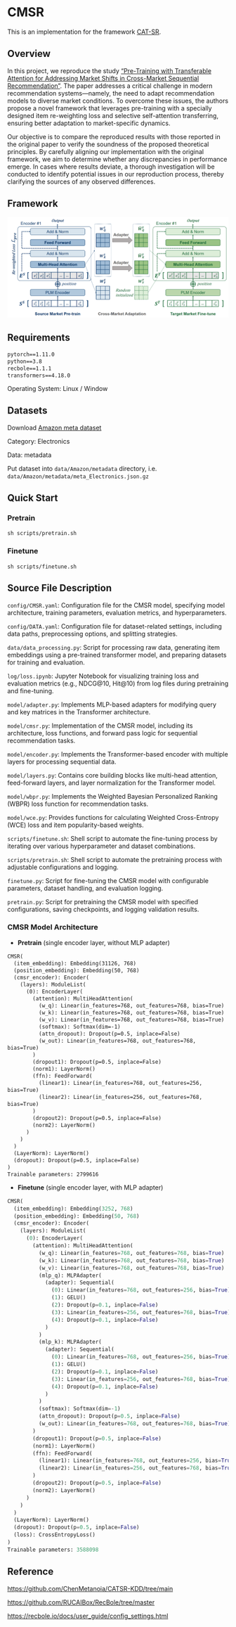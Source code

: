 # CMSR

This is an implementation for the framework [CAT-SR](https://github.com/ChenMetanoia/CATSR-KDD/).

## Overview

In this project, we reproduce the study [“Pre-Training with Transferable Attention for Addressing Market Shifts in Cross-Market Sequential Recommendation”](https://www.researchgate.net/profile/Chen_Wang423/publication/383117472_Pre-Training_with_Transferable_Attention_for_Addressing_Market_Shifts_in_Cross-Market_Sequential_Recommendation/links/66bd1e86311cbb0949391351/Pre-Training-with-Transferable-Attention-for-Addressing-Market-Shifts-in-Cross-Market-Sequential-Recommendation.pdf). The paper addresses a critical challenge in modern recommendation systems—namely, the need to adapt recommendation models to diverse market conditions. To overcome these issues, the authors propose a novel framework that leverages pre-training with a specially designed item re-weighting loss and selective self-attention transferring, ensuring better adaptation to market-specific dynamics.

Our objective is to compare the reproduced results with those reported in the original paper to verify the soundness of the proposed theoretical principles. By carefully aligning our implementation with the original framework, we aim to determine whether any discrepancies in performance emerge. In cases where results deviate, a thorough investigation will be conducted to identify potential issues in our reproduction process, thereby clarifying the sources of any observed differences.

## Framework

![framework](pic\framework.png)

## Requirements

```
pytorch==1.11.0
python==3.8
recbole==1.1.1
transformers==4.18.0
```

Operating System: Linux / Window

## Datasets

Download [Amazon meta dataset](https://nijianmo.github.io/amazon/index.html)

Category: Electronics

Data: metadata

Put dataset into `data/Amazon/metadata` directory, i.e. `data/Amazon/metadata/meta_Electronics.json.gz`

## Quick Start

### Pretrain

```
sh scripts/pretrain.sh
```

### Finetune

```
sh scripts/finetune.sh
```

## Source File Description

`config/CMSR.yaml`: Configuration file for the CMSR model, specifying model architecture, training parameters, evaluation metrics, and hyperparameters.

`config/DATA.yaml`: Configuration file for dataset-related settings, including data paths, preprocessing options, and splitting strategies.

`data/data_processing.py`: Script for processing raw data, generating item embeddings using a pre-trained transformer model, and preparing datasets for training and evaluation.

`log/loss.ipynb`: Jupyter Notebook for visualizing training loss and evaluation metrics (e.g., NDCG@10, Hit@10) from log files during pretraining and fine-tuning.

`model/adapter.py`: Implements MLP-based adapters for modifying query and key matrices in the Transformer architecture.

`model/cmsr.py`: Implementation of the CMSR model, including its architecture, loss functions, and forward pass logic for sequential recommendation tasks.

`model/encoder.py`: Implements the Transformer-based encoder with multiple layers for processing sequential data.

`model/layers.py`: Contains core building blocks like multi-head attention, feed-forward layers, and layer normalization for the Transformer model.

`model/wbpr.py`: Implements the Weighted Bayesian Personalized Ranking (WBPR) loss function for recommendation tasks.

`model/wce.py`: Provides functions for calculating Weighted Cross-Entropy (WCE) loss and item popularity-based weights.

`scripts/finetune.sh`: Shell script to automate the fine-tuning process by iterating over various hyperparameter and dataset combinations.

`scripts/pretrain.sh`: Shell script to automate the pretraining process with adjustable configurations and logging.

`finetune.py`: Script for fine-tuning the CMSR model with configurable parameters, dataset handling, and evaluation logging.

`pretrain.py`: Script for pretraining the CMSR model with specified configurations, saving checkpoints, and logging validation results.

### CMSR Model Architecture

- **Pretrain** (single encoder layer, without MLP adapter)

```
CMSR(
  (item_embedding): Embedding(31126, 768)
  (position_embedding): Embedding(50, 768)
  (cmsr_encoder): Encoder(
    (layers): ModuleList(
      (0): EncoderLayer(
        (attention): MultiHeadAttention(
          (w_q): Linear(in_features=768, out_features=768, bias=True)
          (w_k): Linear(in_features=768, out_features=768, bias=True)
          (w_v): Linear(in_features=768, out_features=768, bias=True)
          (softmax): Softmax(dim=-1)
          (attn_dropout): Dropout(p=0.5, inplace=False)
          (w_out): Linear(in_features=768, out_features=768, bias=True)
        )
        (dropout1): Dropout(p=0.5, inplace=False)
        (norm1): LayerNorm()
        (ffn): FeedForward(
          (linear1): Linear(in_features=768, out_features=256, bias=True)
          (linear2): Linear(in_features=256, out_features=768, bias=True)
        )
        (dropout2): Dropout(p=0.5, inplace=False)
        (norm2): LayerNorm()
      )
    )
  )
  (LayerNorm): LayerNorm()
  (dropout): Dropout(p=0.5, inplace=False)
)
Trainable parameters: 2799616
```

- **Finetune** (single encoder layer, with MLP adapter)

```python
CMSR(
  (item_embedding): Embedding(3252, 768)
  (position_embedding): Embedding(50, 768)
  (cmsr_encoder): Encoder(
    (layers): ModuleList(
      (0): EncoderLayer(
        (attention): MultiHeadAttention(
          (w_q): Linear(in_features=768, out_features=768, bias=True)
          (w_k): Linear(in_features=768, out_features=768, bias=True)
          (w_v): Linear(in_features=768, out_features=768, bias=True)
          (mlp_q): MLPAdapter(
            (adapter): Sequential(
              (0): Linear(in_features=768, out_features=256, bias=True)
              (1): GELU()
              (2): Dropout(p=0.1, inplace=False)
              (3): Linear(in_features=256, out_features=768, bias=True)
              (4): Dropout(p=0.1, inplace=False)
            )
          )
          (mlp_k): MLPAdapter(
            (adapter): Sequential(
              (0): Linear(in_features=768, out_features=256, bias=True)
              (1): GELU()
              (2): Dropout(p=0.1, inplace=False)
              (3): Linear(in_features=256, out_features=768, bias=True)
              (4): Dropout(p=0.1, inplace=False)
            )
          )
          (softmax): Softmax(dim=-1)
          (attn_dropout): Dropout(p=0.5, inplace=False)
          (w_out): Linear(in_features=768, out_features=768, bias=True)
        )
        (dropout1): Dropout(p=0.5, inplace=False)
        (norm1): LayerNorm()
        (ffn): FeedForward(
          (linear1): Linear(in_features=768, out_features=256, bias=True)
          (linear2): Linear(in_features=256, out_features=768, bias=True)
        )
        (dropout2): Dropout(p=0.5, inplace=False)
        (norm2): LayerNorm()
      )
    )
  )
  (LayerNorm): LayerNorm()
  (dropout): Dropout(p=0.5, inplace=False)
  (loss): CrossEntropyLoss()
)
Trainable parameters: 3588098
```

## Reference

https://github.com/ChenMetanoia/CATSR-KDD/tree/main

https://github.com/RUCAIBox/RecBole/tree/master

https://recbole.io/docs/user_guide/config_settings.html
